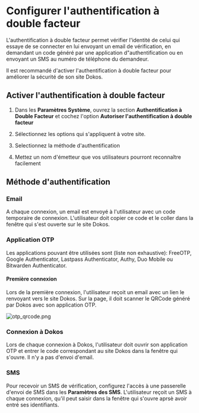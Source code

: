 # Configurer l'authentification à double facteur

L'authentification à double facteur permet vérifier l'identité de celui qui essaye de se connecter en lui envoyant un email de vérification, en demandant un code généré par une application d"authentification ou en envoyant un SMS au numéro de téléphone du demandeur.

Il est recommandé d'activer l'authentification à double facteur pour améliorer la sécurité de son site Dokos.


## Activer l'authentification à double facteur

1. Dans les **Paramètres Système**, ouvrez la section **Authentification à Double Facteur** et cochez l'option **Autoriser l'authentification à double facteur**

2. Sélectionnez les options qui s'appliquent à votre site.

3. Selectionnez la méthode d'authentification

4. Mettez un nom d'émetteur que vos utilisateurs pourront reconnaître facilement


## Méthode d'authentification

### Email

A chaque connexion, un email est envoyé à l'utilisateur avec un code temporaire de connexion.
L'utilisateur doit copier ce code et le coller dans la fenêtre qui s'est ouverte sur le site Dokos.

### Application OTP

Les applications pouvant être utilisées sont (liste non exhaustive): FreeOTP, Google Authenticator, Lastpass Authenticator, Authy, Duo Mobile ou Bitwarden Authenticator.

#### Première connexion

Lors de la première connexion, l'utilisateur reçoit un email avec un lien le renvoyant vers le site Dokos.
Sur la page, il doit scanner le QRCode généré par Dokos avec son application OTP.

![otp_qrcode.png](/otp_qrcode.png)

### Connexion à Dokos

Lors de chaque connexion à Dokos, l'utilisateur doit ouvrir son application OTP et entrer le code correspondant au site Dokos dans la fenêtre qui s'ouvre.
Il n'y a pas d'envoi d'email.

### SMS

Pour recevoir un SMS de vérification, configurez l'accès à une passerelle d'envoi de SMS dans les **Paramètres des SMS**.
L'utilisateur reçoit un SMS à chaque connexion, qu'il peut saisir dans la fenêtre qui s'ouvre aprsè avoir entré ses identifiants.
